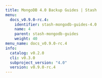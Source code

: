 ```yaml
---
title: MongoDB 4.0 Backup Guides | Stash
menu:
  docs_v0.9.0-rc.4:
    identifier: stash-mongodb-guides-4.0
    name: 4
    parent: stash-mongodb-guides
    weight: 40
menu_name: docs_v0.9.0-rc.4
info:
  catalog: v0.2.0
  cli: v0.3.0
  subproject_version: "4.0"
  version: v0.9.0-rc.4
---
```


